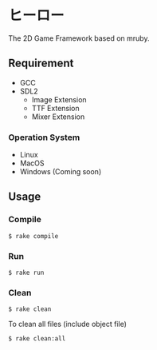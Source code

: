 ヒーロー
===

The 2D Game Framework based on mruby.

## Requirement

* GCC
* SDL2
  * Image Extension
  * TTF Extension
  * Mixer Extension

### Operation System

* Linux
* MacOS
* Windows (Coming soon)

## Usage

### Compile

```
$ rake compile
```

### Run

```
$ rake run
```

### Clean

```
$ rake clean
```

To clean all files (include object file)

```
$ rake clean:all
```
